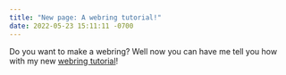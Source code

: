 ```yaml
---
title: "New page: A webring tutorial!"
date: 2022-05-23 15:11:11 -0700
---
```

Do you want to make a webring? Well now you can have me tell you how with my new [webring tutorial]({{'/tutorial/webring'|absoulte_url}})!
